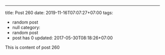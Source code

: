 ---
title: Post 260
date: 2019-11-16T07:07:27+07:00
tags:
  - random post
  - null
category:
  - random post
  - post has 0
updated: 2017-05-30T08:18:26+07:00

This is content of post 260